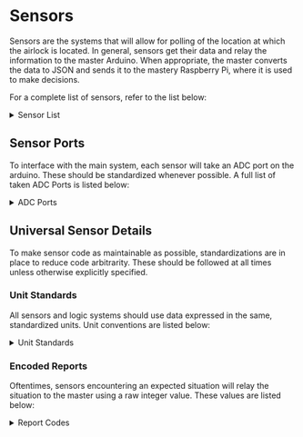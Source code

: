 ﻿# Sensors
Sensors are the systems that will allow for polling of the location at which the airlock is located. In general, sensors get their data and relay the information to the master Arduino. When appropriate, the master converts the data to JSON and sends it to the mastery Raspberry Pi, where it is used to make decisions. 

For a complete list of sensors, refer to the list below:
<details>
  <summary>Sensor List</summary>
  • <a href="co2-sensor">Gravity IR CO₂ Sensor</a> <br/>
  • <a href="o2-sensor">Grove O₂ Sensor</a><br/>
  • <a href="temperature-pressure-sensor">Temperature/Pressure Sensor</a><br/>
  • <a href="PIR-motion-sensor">Passive IR Sensor</a><br/>
</details>

## Sensor Ports
To interface with the main system, each sensor will take an ADC port on the arduino. These should be standardized whenever possible. A full list of taken ADC Ports is listed below:


<details>
  <summary>ADC Ports</summary>
  • <b>AO</b>: CO₂ Sensor </br>
  • <b>A1</b>: O₂ Sensor </br>
  • <b>A3</b>: T/P Sensor </br>
  • <b>A4</b>: PIR Sensor
</details>

## Universal Sensor Details
To make sensor code as maintainable as possible, standardizations are in place to reduce code arbitrarity. These should be followed at all times unless otherwise explicitly specified.

### Unit Standards
All sensors and logic systems should use data expressed in the same, standardized units. Unit conventions are listed below: 

<details>
  <summary>Unit Standards</summary>
  • <b>O2 Concentration</b>: Percentage (%)<br/>
  • <b>CO2 Concentration</b>: Parts per million (ppm)<br/>
  • <b>Temperature</b>: Degrees Celsius (°C)<br/>
  • <b>Pressure</b>: kiloPascals (kPa)
</details>

### Encoded Reports
Oftentimes, sensors encountering an expected situation will relay the situation to the master using a raw integer value. These values are listed below:

<details>
  <summary>Report Codes</summary>
  • <b>-500</b>: Data out of bounds<br/>
  • <b>-555</b>: Generic error<br/>
  • <b>-600</b>: Preheating in progress<br/>
  • <b>-666</b>: Initialization Error
</details>
